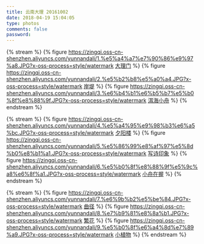 ```yaml
---
title: 云南大理 20161002
date: 2018-04-19 15:04:05
type: photos
comments: false
password:
---
```





{% stream %}
{% figure 
https://zingqi.oss-cn-shenzhen.aliyuncs.com/yunnandali/1.%e5%a4%a7%e7%90%86%e9%97%a8.JPG?x-oss-process=style/watermark
[大理门](https://zingqi.oss-cn-shenzhen.aliyuncs.com/yunnandali/1.%e5%a4%a7%e7%90%86%e9%97%a8.JPG?x-oss-process=style/watermark)
%}
{% figure 
https://zingqi.oss-cn-shenzhen.aliyuncs.com/yunnandali/2.%e5%b2%b8%e5%a0%a4.JPG?x-oss-process=style/watermark
[岸堤](https://zingqi.oss-cn-shenzhen.aliyuncs.com/yunnandali/2.%e5%b2%b8%e5%a0%a4.JPG?x-oss-process=style/watermark)
%}
{% figure 
https://zingqi.oss-cn-shenzhen.aliyuncs.com/yunnandali/3.%e6%b4%b1%e6%b5%b7%e5%b0%8f%e8%88%9f.JPG?x-oss-process=style/watermark
[洱海小舟](https://zingqi.oss-cn-shenzhen.aliyuncs.com/yunnandali/3.%e6%b4%b1%e6%b5%b7%e5%b0%8f%e8%88%9f.JPG?x-oss-process=style/watermark)
%}
{% endstream %}


{% stream %}
{% figure 
https://zingqi.oss-cn-shenzhen.aliyuncs.com/yunnandali/4.%e5%a4%95%e9%98%b3%e6%a5%bc.JPG?x-oss-process=style/watermark
[夕阳楼](https://zingqi.oss-cn-shenzhen.aliyuncs.com/yunnandali/4.%e5%a4%95%e9%98%b3%e6%a5%bc.JPG?x-oss-process=style/watermark)
%}
{% figure 
https://zingqi.oss-cn-shenzhen.aliyuncs.com/yunnandali/5.%e5%86%99%e8%af%97%e5%8d%b0%e8%b1%a1.JPG?x-oss-process=style/watermark
[写诗印象](https://zingqi.oss-cn-shenzhen.aliyuncs.com/yunnandali/5.%e5%86%99%e8%af%97%e5%8d%b0%e8%b1%a1.JPG?x-oss-process=style/watermark)
%}
{% figure 
https://zingqi.oss-cn-shenzhen.aliyuncs.com/yunnandali/6.%e5%b0%8f%e8%88%9f%e5%9c%a8%e6%8f%a1.JPG?x-oss-process=style/watermark
[小舟在握](https://zingqi.oss-cn-shenzhen.aliyuncs.com/yunnandali/6.%e5%b0%8f%e8%88%9f%e5%9c%a8%e6%8f%a1.JPG?x-oss-process=style/watermark)
%}
{% endstream %}


{% stream %}
{% figure 
https://zingqi.oss-cn-shenzhen.aliyuncs.com/yunnandali/7.%e6%9b%b2%e5%be%84.JPG?x-oss-process=style/watermark
[曲径](https://zingqi.oss-cn-shenzhen.aliyuncs.com/yunnandali/7.%e6%9b%b2%e5%be%84.JPG?x-oss-process=style/watermark)
%}
{% figure 
https://zingqi.oss-cn-shenzhen.aliyuncs.com/yunnandali/8.%e7%b9%81%e8%8a%b1.JPG?x-oss-process=style/watermark
[繁花](https://zingqi.oss-cn-shenzhen.aliyuncs.com/yunnandali/8.%e7%b9%81%e8%8a%b1.JPG?x-oss-process=style/watermark)
%}
{% figure 
https://zingqi.oss-cn-shenzhen.aliyuncs.com/yunnandali/9.%e5%b0%8f%e6%a4%8d%e7%89%a9.JPG?x-oss-process=style/watermark
[小植物](https://zingqi.oss-cn-shenzhen.aliyuncs.com/yunnandali/9.%e5%b0%8f%e6%a4%8d%e7%89%a9.JPG?x-oss-process=style/watermark)
%}
{% endstream %}
